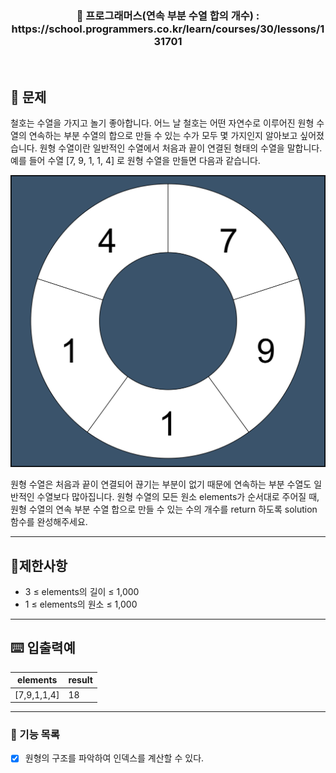 <h3 align="center"> 
    📢 프로그래머스(연속 부분 수열 합의 개수) : https://school.programmers.co.kr/learn/courses/30/lessons/131701
</h3>

<br>

## 🚀 문제
철호는 수열을 가지고 놀기 좋아합니다. 어느 날 철호는 어떤 자연수로 이루어진 원형 수열의 연속하는 부분 수열의 합으로 만들 수 있는 수가 모두 몇 가지인지 알아보고 싶어졌습니다. 원형 수열이란 일반적인 수열에서 처음과 끝이 연결된 형태의 수열을 말합니다. 예를 들어 수열 [7, 9, 1, 1, 4] 로 원형 수열을 만들면 다음과 같습니다.

![img.png](img.png)

원형 수열은 처음과 끝이 연결되어 끊기는 부분이 없기 때문에 연속하는 부분 수열도 일반적인 수열보다 많아집니다.
원형 수열의 모든 원소 elements가 순서대로 주어질 때, 원형 수열의 연속 부분 수열 합으로 만들 수 있는 수의 개수를 return 하도록 solution 함수를 완성해주세요.

---
## 🚦제한사항
- 3 ≤ elements의 길이 ≤ 1,000
- 1 ≤ elements의 원소 ≤ 1,000

---

## ⌨️ 입출력예
| elements | result |
|----------|--------|
| [7,9,1,1,4] | 18 |



---

### 📜 기능 목록
- [x] 원형의 구조를 파악하여 인덱스를 계산할 수 있다.
